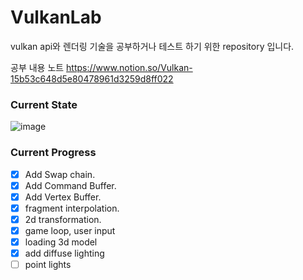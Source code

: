 # VulkanLab

vulkan api와 렌더링 기술을 공부하거나 테스트 하기 위한 repository 입니다.

공부 내용 노트
https://www.notion.so/Vulkan-15b53c648d5e80478961d3259d8ff022

### Current State
![image](https://github.com/user-attachments/assets/c46ec483-e25a-480a-a9ca-9a6262bf3384)






### Current Progress
- [x] Add Swap chain.
- [x] Add Command Buffer.
- [x] Add Vertex Buffer.
- [x] fragment interpolation.
- [x] 2d transformation.
- [x] game loop, user input
- [x] loading 3d model
- [x] add diffuse lighting
- [ ] point lights
